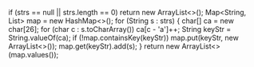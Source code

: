 if (strs == null || strs.length == 0) return new ArrayList<>();
Map<String, List<String>> map = new HashMap<>();
for (String s : strs) {
char[] ca = new char[26];
for (char c : s.toCharArray()) ca[c - 'a']++;
String keyStr = String.valueOf(ca);
if (!map.containsKey(keyStr)) map.put(keyStr, new ArrayList<>());
map.get(keyStr).add(s);
}
return new ArrayList<>(map.values());